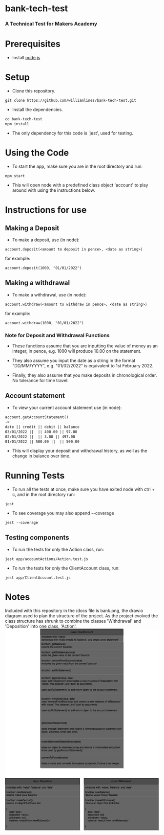# bank-tech-test

### A Technical Test for Makers Academy

# Prerequisites

- Install [node.js](https://nodejs.org/en/)

# Setup

- Clone this repository.

```
git clone https://github.com/williamlines/bank-tech-test.git
```

- Install the dependencies.

```
cd bank-tech-test
npm install
```

- The only dependency for this code is 'jest', used for testing.

# Using the Code

- To start the app, make sure you are in the root directory and run:

```
npm start
```

- This will open node with a predefined class object 'account' to play around with using the instructions below.

# Instructions for use

## Making a Deposit

- To make a deposit, use (in node):

```
account.deposit(<amount to deposit in pence>, <date as string>)
```

for example:

```
account.deposit(1000, "01/01/2022")
```

## Making a withdrawal

- To make a withdrawal, use (in node):

```
account.withdraw(<amount to withdraw in pence>, <date as string>)
```

for example:

```
account.withdraw(1000, "01/01/2022")
```

### Note for Deposit and Withdrawal Functions

- These functions assume that you are inputting the value of money as an integer, in pence, e.g. 1000 will produce 10.00 on the statement.

- They also assume you input the date as a string in the format "DD/MM/YYYY", e.g. "01/02/2022" is equivalent to 1st February 2022.

- Finally, they also assume that you make deposits in chronological order. No tolerance for time travel.

## Account statement

- To view your current account statement use (in node):

```
account.getAccountStatement()
->
date || credit || debit || balance
03/01/2022 ||  || 400.00 || 97.00
02/01/2022 ||  || 3.00 || 497.00
01/01/2022 || 500.00 ||  || 500.00
```

- This will display your deposit and withdrawal history, as well as the change in balance over time.

# Running Tests

- To run all the tests at once, make sure you have exited node with ctrl + c, and in the root directory run:

```
jest
```

- To see coverage you may also append --coverage

```
jest --coverage
```

## Testing components

- To run the tests for only the Action class, run:

```
jest app/accountActions/Action.test.js
```

- To run the tests for only the ClientAccount class, run:

```
jest app/ClientAccount.test.js
```

# Notes

Included with this repository in the /docs file is bank.png, the drawio diagram used to plan the structure of the project. As the project evolved the class structure has shrunk to combine the classes 'Withdrawal' and 'Deposition' into one class, 'Action'.
![](docs/bank.png)
